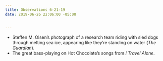 ```yaml
---
title: Observations 6-21-19
date: 2019-06-26 22:06:00 -05:00


---
```


- Steffen M. Olsen’s photograph of a research team riding with sled dogs through melting sea ice, appearing like they’re standing on water (*The Guardian*).
- The great bass-playing on Hot Chocolate’s songs from *I Travel Alone*.